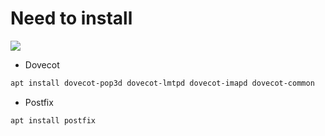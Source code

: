 # Need to install
![](https://github.com/nu11secur1ty/Kali-Linux/blob/master/Postfix-Dovecot-fake-email/logo/postfix.png)

- Dovecot
```bash
apt install dovecot-pop3d dovecot-lmtpd dovecot-imapd dovecot-common 
```
- Postfix
```bash
apt install postfix 
```
